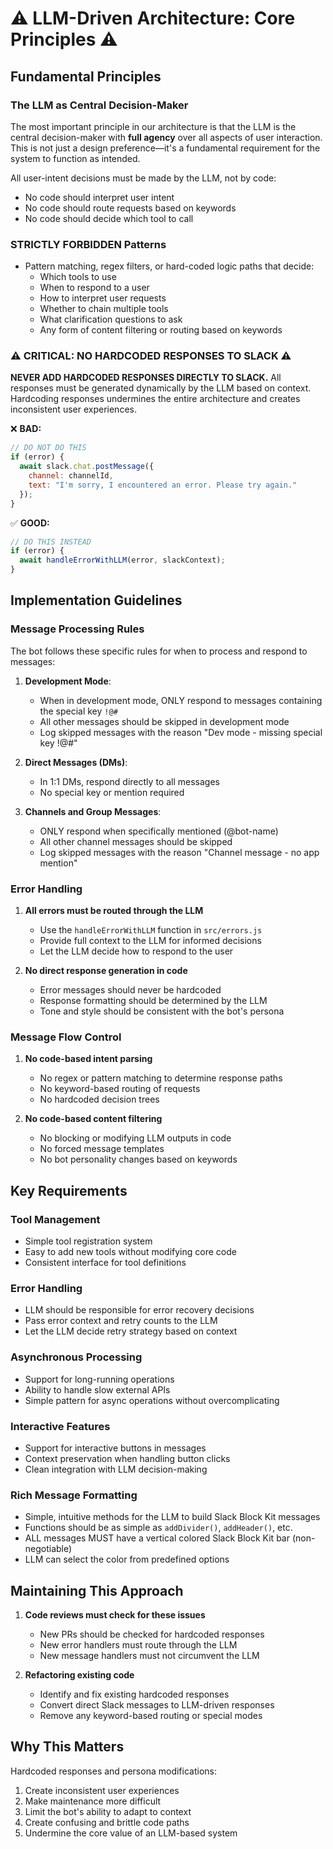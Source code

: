 # ⚠️ LLM-Driven Architecture: Core Principles ⚠️

## Fundamental Principles

### The LLM as Central Decision-Maker

The most important principle in our architecture is that the LLM is the central decision-maker with **full agency** over all aspects of user interaction. This is not just a design preference—it's a fundamental requirement for the system to function as intended.

All user-intent decisions must be made by the LLM, not by code:
- No code should interpret user intent
- No code should route requests based on keywords
- No code should decide which tool to call

### STRICTLY FORBIDDEN Patterns

- Pattern matching, regex filters, or hard-coded logic paths that decide:
  - Which tools to use
  - When to respond to a user
  - How to interpret user requests
  - Whether to chain multiple tools
  - What clarification questions to ask
  - Any form of content filtering or routing based on keywords

### ⚠️ CRITICAL: NO HARDCODED RESPONSES TO SLACK ⚠️

**NEVER ADD HARDCODED RESPONSES DIRECTLY TO SLACK.** All responses must be generated dynamically by the LLM based on context. Hardcoding responses undermines the entire architecture and creates inconsistent user experiences.

❌ **BAD:**
```javascript
// DO NOT DO THIS
if (error) {
  await slack.chat.postMessage({
    channel: channelId,
    text: "I'm sorry, I encountered an error. Please try again."
  });
}
```

✅ **GOOD:**
```javascript
// DO THIS INSTEAD
if (error) {
  await handleErrorWithLLM(error, slackContext);
}
```

## Implementation Guidelines

### Message Processing Rules

The bot follows these specific rules for when to process and respond to messages:

1. **Development Mode**:
   - When in development mode, ONLY respond to messages containing the special key `!@#`
   - All other messages should be skipped in development mode
   - Log skipped messages with the reason "Dev mode - missing special key !@#"

2. **Direct Messages (DMs)**:
   - In 1:1 DMs, respond directly to all messages
   - No special key or mention required

3. **Channels and Group Messages**:
   - ONLY respond when specifically mentioned (@bot-name)
   - All other channel messages should be skipped
   - Log skipped messages with the reason "Channel message - no app mention"

### Error Handling

1. **All errors must be routed through the LLM**
   - Use the `handleErrorWithLLM` function in `src/errors.js`
   - Provide full context to the LLM for informed decisions
   - Let the LLM decide how to respond to the user

2. **No direct response generation in code**
   - Error messages should never be hardcoded
   - Response formatting should be determined by the LLM
   - Tone and style should be consistent with the bot's persona

### Message Flow Control

1. **No code-based intent parsing**
   - No regex or pattern matching to determine response paths
   - No keyword-based routing of requests
   - No hardcoded decision trees

2. **No code-based content filtering**
   - No blocking or modifying LLM outputs in code
   - No forced message templates
   - No bot personality changes based on keywords

## Key Requirements

### Tool Management
- Simple tool registration system
- Easy to add new tools without modifying core code
- Consistent interface for tool definitions

### Error Handling
- LLM should be responsible for error recovery decisions
- Pass error context and retry counts to the LLM
- Let the LLM decide retry strategy based on context

### Asynchronous Processing
- Support for long-running operations
- Ability to handle slow external APIs
- Simple pattern for async operations without overcomplicating

### Interactive Features
- Support for interactive buttons in messages
- Context preservation when handling button clicks
- Clean integration with LLM decision-making

### Rich Message Formatting
- Simple, intuitive methods for the LLM to build Slack Block Kit messages
- Functions should be as simple as `addDivider()`, `addHeader()`, etc.
- ALL messages MUST have a vertical colored Slack Block Kit bar (non-negotiable)
- LLM can select the color from predefined options

## Maintaining This Approach

1. **Code reviews must check for these issues**
   - New PRs should be checked for hardcoded responses
   - New error handlers must route through the LLM
   - New message handlers must not circumvent the LLM

2. **Refactoring existing code**
   - Identify and fix existing hardcoded responses
   - Convert direct Slack messages to LLM-driven responses
   - Remove any keyword-based routing or special modes

## Why This Matters

Hardcoded responses and persona modifications:

1. Create inconsistent user experiences
2. Make maintenance more difficult
3. Limit the bot's ability to adapt to context
4. Create confusing and brittle code paths
5. Undermine the core value of an LLM-based system 